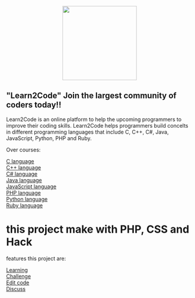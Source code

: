 <p align="center">
    <a href="https://learn2codeforfree.000webhostapp.com" target="_blank"><img src="https://learn2codeforfree.000webhostapp.com/images/learn1.png" width="200">
    </a>
</p>

## "Learn2Code" Join the largest community of coders today!!

<p>
Learn2Code is an online platform to help the upcoming programmers to improve their coding skills. Learn2Code helps programmers build concelts in different programming languages that include C, C++, C#, Java, JavaScript, Python, PHP and Ruby. 
</p>


<p>Over courses: </p>

<a href="https://learn2codeforfree.000webhostapp.com/course/c.php">C language</a>
<br/>
<a href="https://learn2codeforfree.000webhostapp.com/course/c++.php">C++ language</a>
<br/>
<a href="https://learn2codeforfree.000webhostapp.com/course/c1.php">C# language</a>
<br/>
<a href="https://learn2codeforfree.000webhostapp.com/course/java.php">Java language</a>
<br/>
<a href="https://learn2codeforfree.000webhostapp.com/course/js.php">JavaScript language</a>
<br/>
<a href="https://learn2codeforfree.000webhostapp.com/course/php.php">PHP language</a>
<br/>
<a href="https://learn2codeforfree.000webhostapp.com/course/python.php">Python language</a>
<br/>
<a href="https://learn2codeforfree.000webhostapp.com/course/ruby.php">Ruby language</a>


# this project make with PHP, CSS and Hack

<p>features this project are: </p>

<a href="https://learn2codeforfree.000webhostapp.com/course/">Learning</a>
<br/>
<a href="https://learn2codeforfree.000webhostapp.com/challenge/">Challenge</a>
<br/>
<a href="https://learn2codeforfree.000webhostapp.com/editor/">Edit code</a>
<br/>
<a href="https://learn2codeforfree.000webhostapp.com/discussion/">Discuss</a>
